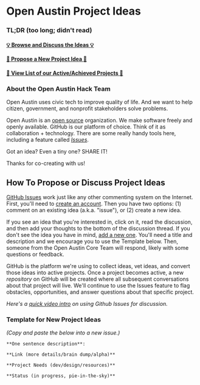 # Open Austin Project Ideas


### TL;DR (too long; didn't read)

#### [:bulb: Browse and Discuss the Ideas :bulb:](https://github.com/open-austin/project-ideas/issues)
#### [:star2: Propose a New Project Idea :star2:](https://github.com/open-austin/project-ideas/issues/new)
#### [:floppy_disk: View List of our Active/Achieved Projects :floppy_disk:](http://www.open-austin.org/hack-team/projects)

### About the Open Austin Hack Team

Open Austin uses civic tech to improve quality of life. And we want to help citizen, government, and nonprofit stakeholders solve problems. 

Open Austin is an [open source](https://en.wikipedia.org/wiki/Open_source) organization. We make software freely and openly available. GitHub is our platform of choice. Think of it as collaboration + technology. There are some really handy tools here, including a feature called [*Issues*](https://github.com/open-austin/project-ideas/issues).

Got an idea? Even a tiny one? SHARE IT!

Thanks for co-creating with us!

## How To Propose or Discuss Project Ideas
[GitHub Issues](https://guides.github.com/features/issues/) work just like any other commenting system on the Internet. First, you'll need to [create an account](https://github.com/join). Then you have two options: (1) comment on an existing idea (a.k.a. "issue"), or (2) create a new idea.

If you see an idea that you're interested in, click on it, read the discussion, and then add your thoughts to the bottom of the discussion thread. If you don't see the idea you have in mind, [add a new one](https://github.com/code4sac/projects/issues/new). You'll need a title and description and we encourage you to use the Template below. Then, someone from the Open Austin Core Team will respond, likely with some questions or feedback. 

GitHub is the platform we're using to collect ideas, vet ideas, and convert those ideas into active projects. Once a project becomes active, a new *repository* on GitHub will be created where all subsequent conversations about that project will live. We'll continue to use the Issues feature to flag obstacles, opportunities, and answer questions about that specific project.

*Here's a [quick video intro](https://www.youtube.com/watch?v=KlrJVSJRUN4) on using Github Issues for discussion.*

### Template for New Project Ideas

*(Copy and paste the below into a new issue.)*

```
**One sentence description**: 

**Link (more details/brain dump/alpha)**

**Project Needs (dev/design/resources)**

**Status (in progress, pie-in-the-sky)**
```
